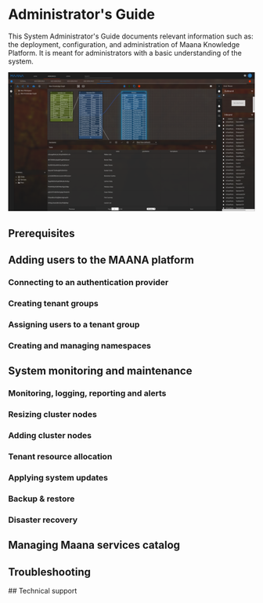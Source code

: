 # Administrator's Guide

This System Administrator's Guide documents relevant information such as: the deployment, configuration, and administration of Maana Knowledge Platform. It is meant for  administrators with a basic understanding of the system.

![System Administrator&apos;s Role](../../../.gitbook/assets/image%20%2888%29.png)

## Prerequisites

## Adding users to the MAANA platform

### Connecting to an authentication provider

### Creating tenant groups

### Assigning users to a tenant group

### Creating and managing namespaces

## System monitoring and maintenance

### Monitoring, logging, reporting and alerts

### Resizing cluster nodes

### Adding cluster nodes

### Tenant resource allocation

### Applying system updates

### Backup & restore

### Disaster recovery

## Managing Maana services catalog

## Troubleshooting

​\#\# Technical support

